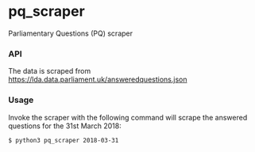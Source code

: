 # pq_scraper
Parliamentary Questions (PQ) scraper

### API
The data is scraped from https://lda.data.parliament.uk/answeredquestions.json

### Usage
Invoke the scraper with the following command will scrape the answered questions
for the 31st March 2018:

```bash
$ python3 pq_scraper 2018-03-31
```
